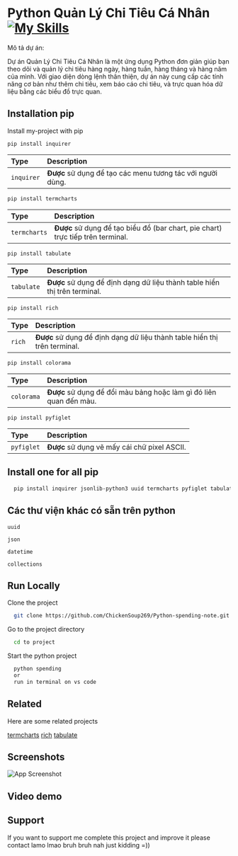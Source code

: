 # Python Quản Lý Chi Tiêu Cá Nhân  [![My Skills](https://skillicons.dev/icons?i=python)](https://skillicons.dev)

Mô tả dự án:

Dự án Quản Lý Chi Tiêu Cá Nhân là một ứng dụng Python đơn giản giúp bạn theo dõi và quản lý chi tiêu hàng ngày, hàng tuần, hàng tháng và hàng năm của mình. Với giao diện dòng lệnh thân thiện, dự án này cung cấp các tính năng cơ bản như thêm chi tiêu, xem báo cáo chi tiêu, và trực quan hóa dữ liệu bằng các biểu đồ trực quan.


## Installation pip

Install my-project with pip


```bash
pip install inquirer
```

 | Type     | Description                |
 :------- | :------------------------- |
 `inquirer` | **Được** sử dụng để tạo các menu tương tác với người dùng. |

```bash
pip install termcharts
```
 | Type     | Description                |
 :------- | :------------------------- |
 `termcharts` | **Được**  sử dụng để tạo biểu đồ (bar chart, pie chart) trực tiếp trên terminal. |

 ```bash
pip install tabulate
```
 | Type     | Description                |
 :------- | :------------------------- |
 `tabulate` | **Được** sử dụng để định dạng dữ liệu thành table hiển thị trên terminal. |

 ```bash
pip install rich
```

 | Type     | Description                |
 :------- | :------------------------- |
 `rich` | **Được** sử dụng để định dạng dữ liệu thành table hiển thị trên terminal. |
 
 ```bash
pip install colorama
```

 | Type     | Description                |
 :------- | :------------------------- |
 `colorama` | **Được** sử dụng để đổi màu bảng hoặc làm gì đó liên quan đến màu. |
 
 ```bash
pip install pyfiglet
```

 | Type     | Description                |
 :------- | :------------------------- |
 `pyfiglet` | **Được** sử dụng vẽ mấy cái chữ pixel ASCII. |

## Install one for all pip

```bash
  pip install inquirer jsonlib-python3 uuid termcharts pyfiglet tabulate colorama rich
```

## Các thư viện khác có sẵn trên python
`uuid`

`json`

`datetime`

`collections`

## Run Locally

Clone the project

```bash
  git clone https://github.com/ChickenSoup269/Python-spending-note.git
```

Go to the project directory

```bash
  cd to project
```

Start the python project

```bash
  python spending 
  or
  run in terminal on vs code
```

## Related

Here are some related projects

[termcharts](https://pypi.org/project/termcharts/)
[rich](https://rich.readthedocs.io/en/stable/introduction.html)
[tabulate](https://pypi.org/project/tabulate/)

## Screenshots

![App Screenshot](https://via.placeholder.com/468x300?text=App+Screenshot+Here)

## Video demo

## Support

If you want to support me complete this project and improve it please contact lamo lmao bruh bruh nah just kidding =))

